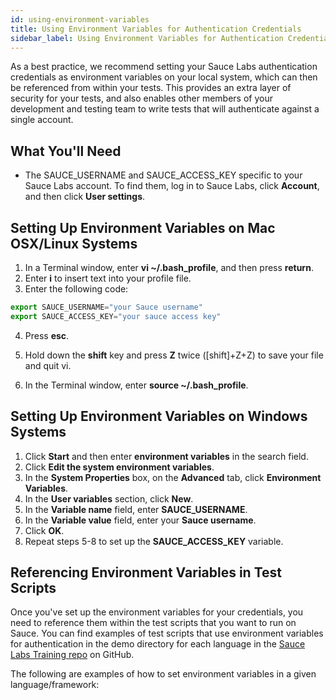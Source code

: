 ```yaml
---
id: using-environment-variables
title: Using Environment Variables for Authentication Credentials
sidebar_label: Using Environment Variables for Authentication Credentials
---
```


As a best practice, we recommend setting your Sauce Labs authentication credentials as environment variables on your local system, which can then be referenced from within your tests. This provides an extra layer of security for your tests, and also enables other members of your development and testing team to write tests that will authenticate against a single account.

## What You'll Need
* The SAUCE_USERNAME and SAUCE_ACCESS_KEY specific to your Sauce Labs account. To find them, log in to Sauce Labs, click **Account**, and then click **User settings**.

## Setting Up Environment Variables on Mac OSX/Linux Systems
1. In a Terminal window, enter **vi ~/.bash_profile**, and then press **return**.
2. Enter **i** to insert text into your profile file.
3. Enter the following code:
```js
export SAUCE_USERNAME="your Sauce username"
export SAUCE_ACCESS_KEY="your sauce access key"
```
4. Press **esc**.
5. Hold down the **shift** key and press **Z** twice ([shift]+Z+Z) to save your file and quit vi.

6. In the Terminal window, enter **source ~/.bash_profile**.

## Setting Up Environment Variables on Windows Systems
1. Click **Start** and then enter **environment variables** in the search field.
3. Click **Edit the system environment variables**.
4. In the **System Properties** box, on the **Advanced** tab, click **Environment Variables**.
5. In the **User variables** section, click **New**.
6. In the **Variable name** field, enter **SAUCE_USERNAME**.
7. In the **Variable value** field, enter your **Sauce username**.
8. Click **OK**.
9. Repeat steps 5-8 to set up the **SAUCE_ACCESS_KEY** variable.

## Referencing Environment Variables in Test Scripts
Once you've set up the environment variables for your credentials, you need to reference them within the test scripts that you want to run on Sauce. You can find examples of test scripts that use environment variables for authentication in the demo directory for each language in the [Sauce Labs Training repo](https://github.com/saucelabs-training) on GitHub.

The following are examples of how to set environment variables in a given language/framework:
